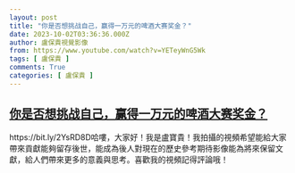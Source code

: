 ```yaml
---
layout: post
title: "你是否想挑战自己，赢得一万元的啤酒大赛奖金？"
date: 2023-10-02T03:36:36.000Z
author: 盧保貴視覺影像
from: https://www.youtube.com/watch?v=YETeyWnG5Wk
tags: [ 盧保貴 ]
comments: True
categories: [ 盧保貴 ]
---
```

<!--1696217796000-->
[你是否想挑战自己，赢得一万元的啤酒大赛奖金？](https://www.youtube.com/watch?v=YETeyWnG5Wk)
------

<div>
https://bit.ly/2YsRD8D哈嘍，大家好！我是盧寶貴！我拍攝的視頻希望能給大家帶來貢獻能夠留存後世，能成為後人對現在的歷史參考期待影像能為將來保留文獻，給人們帶來更多的意義與思考。喜歡我的視頻記得評論哦！
</div>
